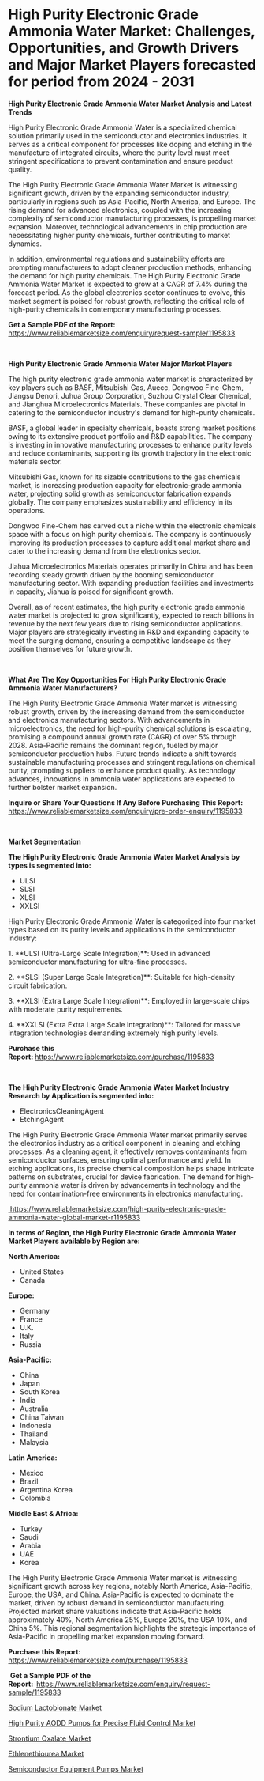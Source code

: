 <p><h1>High Purity Electronic Grade Ammonia Water Market: Challenges, Opportunities, and Growth Drivers and Major Market Players forecasted for period from 2024 - 2031</h1></p><p><strong>High Purity Electronic Grade Ammonia Water Market Analysis and Latest Trends</strong></p>
<p><p>High Purity Electronic Grade Ammonia Water is a specialized chemical solution primarily used in the semiconductor and electronics industries. It serves as a critical component for processes like doping and etching in the manufacture of integrated circuits, where the purity level must meet stringent specifications to prevent contamination and ensure product quality.</p><p>The High Purity Electronic Grade Ammonia Water Market is witnessing significant growth, driven by the expanding semiconductor industry, particularly in regions such as Asia-Pacific, North America, and Europe. The rising demand for advanced electronics, coupled with the increasing complexity of semiconductor manufacturing processes, is propelling market expansion. Moreover, technological advancements in chip production are necessitating higher purity chemicals, further contributing to market dynamics.</p><p>In addition, environmental regulations and sustainability efforts are prompting manufacturers to adopt cleaner production methods, enhancing the demand for high purity chemicals. The High Purity Electronic Grade Ammonia Water Market is expected to grow at a CAGR of 7.4% during the forecast period. As the global electronics sector continues to evolve, this market segment is poised for robust growth, reflecting the critical role of high-purity chemicals in contemporary manufacturing processes.</p></p>
<p><strong>Get a Sample PDF of the Report:&nbsp;</strong> <a href="https://www.reliablemarketsize.com/enquiry/request-sample/1195833?utm_campaign=1766&utm_medium=2&utm_source=Github&utm_content=ia&utm_term=06122024&utm_id=high-purity-electronic-grade-ammonia-water">https://www.reliablemarketsize.com/enquiry/request-sample/1195833</a></p>
<p>&nbsp;</p>
<p><strong>High Purity Electronic Grade Ammonia Water Major Market Players</strong></p>
<p><p>The high purity electronic grade ammonia water market is characterized by key players such as BASF, Mitsubishi Gas, Auecc, Dongwoo Fine-Chem, Jiangsu Denori, Juhua Group Corporation, Suzhou Crystal Clear Chemical, and Jianghua Microelectronics Materials. These companies are pivotal in catering to the semiconductor industry's demand for high-purity chemicals.</p><p>BASF, a global leader in specialty chemicals, boasts strong market positions owing to its extensive product portfolio and R&D capabilities. The company is investing in innovative manufacturing processes to enhance purity levels and reduce contaminants, supporting its growth trajectory in the electronic materials sector.</p><p>Mitsubishi Gas, known for its sizable contributions to the gas chemicals market, is increasing production capacity for electronic-grade ammonia water, projecting solid growth as semiconductor fabrication expands globally. The company emphasizes sustainability and efficiency in its operations.</p><p>Dongwoo Fine-Chem has carved out a niche within the electronic chemicals space with a focus on high purity chemicals. The company is continuously improving its production processes to capture additional market share and cater to the increasing demand from the electronics sector.</p><p>Jiahua Microelectronics Materials operates primarily in China and has been recording steady growth driven by the booming semiconductor manufacturing sector. With expanding production facilities and investments in capacity, Jiahua is poised for significant growth.</p><p>Overall, as of recent estimates, the high purity electronic grade ammonia water market is projected to grow significantly, expected to reach billions in revenue by the next few years due to rising semiconductor applications. Major players are strategically investing in R&D and expanding capacity to meet the surging demand, ensuring a competitive landscape as they position themselves for future growth.</p></p>
<p>&nbsp;</p>
<p><strong>What Are The Key Opportunities For High Purity Electronic Grade Ammonia Water Manufacturers?</strong></p>
<p><p>The High Purity Electronic Grade Ammonia Water market is witnessing robust growth, driven by the increasing demand from the semiconductor and electronics manufacturing sectors. With advancements in microelectronics, the need for high-purity chemical solutions is escalating, promising a compound annual growth rate (CAGR) of over 5% through 2028. Asia-Pacific remains the dominant region, fueled by major semiconductor production hubs. Future trends indicate a shift towards sustainable manufacturing processes and stringent regulations on chemical purity, prompting suppliers to enhance product quality. As technology advances, innovations in ammonia water applications are expected to further bolster market expansion.</p></p>
<p><strong>Inquire or Share Your Questions If Any Before Purchasing This Report:</strong> <a href="https://www.reliablemarketsize.com/enquiry/pre-order-enquiry/1195833?utm_campaign=1766&utm_medium=2&utm_source=Github&utm_content=ia&utm_term=06122024&utm_id=high-purity-electronic-grade-ammonia-water">https://www.reliablemarketsize.com/enquiry/pre-order-enquiry/1195833</a></p>
<p>&nbsp;</p>
<p><strong>Market Segmentation</strong></p>
<p><strong>The High Purity Electronic Grade Ammonia Water Market Analysis by types is segmented into:</strong></p>
<p><ul><li>ULSI</li><li>SLSI</li><li>XLSI</li><li>XXLSI</li></ul></p>
<p><p>High Purity Electronic Grade Ammonia Water is categorized into four market types based on its purity levels and applications in the semiconductor industry: </p><p>1. **ULSI (Ultra-Large Scale Integration)**: Used in advanced semiconductor manufacturing for ultra-fine processes.</p><p>2. **SLSI (Super Large Scale Integration)**: Suitable for high-density circuit fabrication.</p><p>3. **XLSI (Extra Large Scale Integration)**: Employed in large-scale chips with moderate purity requirements.</p><p>4. **XXLSI (Extra Extra Large Scale Integration)**: Tailored for massive integration technologies demanding extremely high purity levels.</p></p>
<p><strong>Purchase this Report:&nbsp;</strong><a href="https://www.reliablemarketsize.com/purchase/1195833?utm_campaign=1766&utm_medium=2&utm_source=Github&utm_content=ia&utm_term=06122024&utm_id=high-purity-electronic-grade-ammonia-water">https://www.reliablemarketsize.com/purchase/1195833</a></p>
<p>&nbsp;</p>
<p><strong>The High Purity Electronic Grade Ammonia Water Market Industry Research by Application is segmented into:</strong></p>
<p><ul><li>ElectronicsCleaningAgent</li><li>EtchingAgent</li></ul></p>
<p><p>The High Purity Electronic Grade Ammonia Water market primarily serves the electronics industry as a critical component in cleaning and etching processes. As a cleaning agent, it effectively removes contaminants from semiconductor surfaces, ensuring optimal performance and yield. In etching applications, its precise chemical composition helps shape intricate patterns on substrates, crucial for device fabrication. The demand for high-purity ammonia water is driven by advancements in technology and the need for contamination-free environments in electronics manufacturing.</p></p>
<p><a href="https://www.reliablemarketsize.com/high-purity-electronic-grade-ammonia-water-global-market-r1195833?utm_campaign=1766&utm_medium=2&utm_source=Github&utm_content=ia&utm_term=06122024&utm_id=high-purity-electronic-grade-ammonia-water">&nbsp;https://www.reliablemarketsize.com/high-purity-electronic-grade-ammonia-water-global-market-r1195833</a></p>
<p><strong>In terms of Region, the High Purity Electronic Grade Ammonia Water Market Players available by Region are:</strong></p>
<p>
    <p> <strong> North America: </strong>
        <ul>
            <li>United States</li>
            <li>Canada</li>
        </ul>
        </p> 
    <p> <strong> Europe: </strong>
        <ul>
            <li>Germany</li>
            <li>France</li>
            <li>U.K.</li>
            <li>Italy</li>
            <li>Russia</li>
        </ul>
        </p> 
    <p> <strong> Asia-Pacific: </strong>
        <ul>
            <li>China</li>
            <li>Japan</li>
            <li>South Korea</li>
            <li>India</li>
            <li>Australia</li>
            <li>China Taiwan</li>
            <li>Indonesia</li>
            <li>Thailand</li>
            <li>Malaysia</li>
        </ul>
        </p> 
    <p> <strong> Latin America: </strong>
        <ul>
            <li>Mexico</li>
            <li>Brazil</li>
            <li>Argentina Korea</li>
            <li>Colombia</li>
        </ul>
        </p> 
    <p> <strong> Middle East & Africa: </strong>
        <ul>
            <li>Turkey</li>
            <li>Saudi</li>
            <li>Arabia</li>
            <li>UAE</li>
            <li>Korea</li>
        </ul>
    </p>
    </p>
<p><p>The High Purity Electronic Grade Ammonia Water market is witnessing significant growth across key regions, notably North America, Asia-Pacific, Europe, the USA, and China. Asia-Pacific is expected to dominate the market, driven by robust demand in semiconductor manufacturing. Projected market share valuations indicate that Asia-Pacific holds approximately 40%, North America 25%, Europe 20%, the USA 10%, and China 5%. This regional segmentation highlights the strategic importance of Asia-Pacific in propelling market expansion moving forward.</p></p>
<p><strong>Purchase this Report: </strong><a href="https://www.reliablemarketsize.com/purchase/1195833?utm_campaign=1766&utm_medium=2&utm_source=Github&utm_content=ia&utm_term=06122024&utm_id=high-purity-electronic-grade-ammonia-water">https://www.reliablemarketsize.com/purchase/1195833</a></p>
<p>&nbsp;<strong>Get a Sample PDF of the Report:&nbsp;&nbsp;</strong><a href="https://www.reliablemarketsize.com/enquiry/request-sample/1195833?utm_campaign=1766&utm_medium=2&utm_source=Github&utm_content=ia&utm_term=06122024&utm_id=high-purity-electronic-grade-ammonia-water">https://www.reliablemarketsize.com/enquiry/request-sample/1195833</a></p>
<p><strong></strong></p>
<p><p><a href="https://www.linkedin.com/pulse/sodium-lactobionate-market-evolution-regional-adaptations-ejmxe?utm_campaign=1766&utm_medium=2&utm_source=Github&utm_content=ia&utm_term=06122024&utm_id=high-purity-electronic-grade-ammonia-water">Sodium Lactobionate Market</a></p><p><a href="https://issuu.com/reportprime-2/docs/high-purity-aodd-pumps-for-precise-fluid-control-m?utm_campaign=1766&utm_medium=2&utm_source=Github&utm_content=ia&utm_term=06122024&utm_id=high-purity-electronic-grade-ammonia-water">High Purity AODD Pumps for Precise Fluid Control Market</a></p><p><a href="https://www.linkedin.com/pulse/growing-demand-strontium-oxalate-market-forecasting-69-cagr-clqmc?utm_campaign=1766&utm_medium=2&utm_source=Github&utm_content=ia&utm_term=06122024&utm_id=high-purity-electronic-grade-ammonia-water">Strontium Oxalate Market</a></p><p><a href="https://github.com/XavierTyler76/Market-Research-Report-List-1/blob/main/ethlenethiourea-market.md?utm_campaign=1766&utm_medium=2&utm_source=Github&utm_content=ia&utm_term=06122024&utm_id=high-purity-electronic-grade-ammonia-water">Ethlenethiourea Market</a></p><p><a href="https://issuu.com/reportprime-2/docs/semiconductor-equipment-pumps-market-size-2030.ppt?utm_campaign=1766&utm_medium=2&utm_source=Github&utm_content=ia&utm_term=06122024&utm_id=high-purity-electronic-grade-ammonia-water">Semiconductor Equipment Pumps Market</a></p></p>